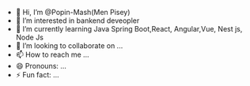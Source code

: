 - 👋 Hi, I’m @Popin-Mash(Men Pisey)
- 👀 I’m interested in bankend deveopler
- 🌱 I’m currently learning Java Spring Boot,React, Angular,Vue, Nest js, Node Js
- 💞️ I’m looking to collaborate on ...
- 📫 How to reach me ...
- 😄 Pronouns: ...
- ⚡ Fun fact: ...

<!---
Popin-Mash/Popin-Mash is a ✨ special ✨ repository because its `README.md` (this file) appears on your GitHub profile.
You can click the Preview link to take a look at your changes.
--->
